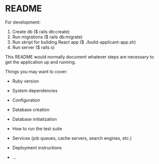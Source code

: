 

# README

For development:
1. Create db ($ rails db:create)
2. Run migrations ($ rails db:migrate)
3. Run skript for building React app ($ ./build-applicant-app.sh)
4. Run server ($ rails s)

This README would normally document whatever steps are necessary to get the
application up and running.

Things you may want to cover:

* Ruby version

* System dependencies

* Configuration

* Database creation

* Database initialization

* How to run the test suite

* Services (job queues, cache servers, search engines, etc.)

* Deployment instructions

* ...
